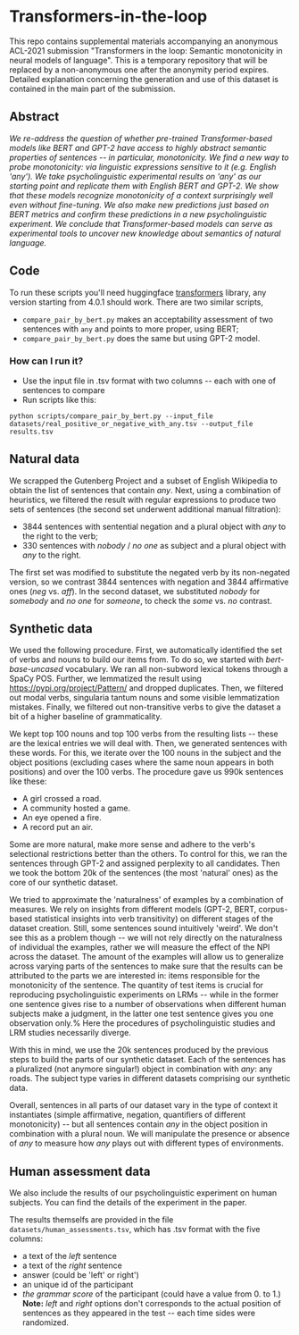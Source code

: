 # Transformers-in-the-loop

This repo contains supplemental materials accompanying an anonymous ACL-2021 submission "Transformers in the loop: Semantic monotonicity in neural models of language". 
This is a temporary repository that will be replaced by a non-anonymous one after the anonymity period expires. Detailed explanation concerning the generation and use of this dataset is contained in the main part of the submission.

## Abstract

*We re-address the question of whether pre-trained Transformer-based models like BERT and GPT-2 have access to highly abstract semantic properties of sentences -- in particular,  monotonicity. We find a new way to  probe monotonicity: via linguistic expressions sensitive to it (e.g. English 'any'). 
We take psycholinguistic experimental results on 'any' as our starting point and replicate them with English BERT and GPT-2. We show that these models recognize monotonicity of a context surprisingly well even without fine-tuning. We also make new predictions just based on BERT metrics and confirm these predictions in a new psycholinguistic experiment.  We conclude that Transformer-based models can serve as experimental tools to uncover new knowledge about semantics of natural language.*

## Code

To run these scripts you'll need huggingface [transformers](https://github.com/huggingface/transformers) library, any version starting from 4.0.1 should work.
There are two similar scripts, 
  * `compare_pair_by_bert.py` makes an acceptability assessment of two sentences with `any` and points to more proper, using BERT;
  * `compare_pair_by_bert.py` does the same but using GPT-2 model.

### How can I run it?
* Use the input file in .tsv format with two columns -- each with one of sentences to compare
* Run scripts like this:

```python scripts/compare_pair_by_bert.py --input_file datasets/real_positive_or_negative_with_any.tsv --output_file results.tsv``` 

## Natural data

We scrapped the Gutenberg Project and a subset of English Wikipedia to obtain the list of sentences that contain *any*. Next, using a combination of heuristics, we filtered the result with regular expressions to produce two sets of sentences (the second set underwent additional manual filtration):
   * 3844 sentences with sentential negation and a plural object with *any* to the right to the verb;
   * 330 sentences with *nobody* / *no one* as subject and a plural object with *any* to the right.

The first set was modified to substitute the negated verb by its non-negated version, so we contrast 3844 sentences with negation and 3844 affirmative ones (*neg* vs. *aff*). In the second dataset, we substituted *nobody* for *somebody* and *no one* for *someone*, to check the *some* vs. *no* contrast.

## Synthetic data

We used the following procedure. First, we automatically identified the set of verbs and nouns to build our items from. To do so, we started with *bert-base-uncased* vocabulary. We ran all non-subword lexical tokens through a SpaCy POS. Further, we lemmatized the result using https://pypi.org/project/Pattern/ and dropped duplicates. Then, we filtered out modal verbs, singularia tantum nouns and some visible lemmatization mistakes. Finally, we filtered out non-transitive verbs to give the dataset a bit of a higher baseline of grammaticality.

We kept top 100 nouns and top 100 verbs from the resulting lists -- these are the lexical entries we will deal with. Then, we generated sentences with these words. For this, we iterate over the 100 nouns in the subject and the object positions (excluding cases where the same noun appears in both positions) and over the 100 verbs. The procedure gave us 990k sentences like these:

  * A girl crossed a road.
  * A community hosted a game.
  * An eye opened a fire.
  * A record put an air.

Some are more natural, make more sense and adhere to the verb's selectional restrictions better than the others. To control for this, we ran the sentences through GPT-2 and assigned perplexity to all candidates. Then we took the bottom 20k of the sentences (the most 'natural' ones) as the core of our synthetic dataset.

We tried to approximate the 'naturalness' of examples by a combination of measures. We rely on  insights from different models (GPT-2, BERT,  corpus-based statistical insights into verb transitivity) on different stages of the dataset creation. Still, some sentences sound intuitively 'weird'. We don't see this as a problem though -- we will not rely directly on the naturalness of individual the examples, rather we will measure the effect of the NPI across the dataset. The  amount of the examples will allow us to generalize across varying parts of the sentences to make sure that the results can be attributed to the parts we are interested in: items responsible for the monotonicity of the sentence. The quantity of test items is crucial for reproducing psycholinguistic experiments on LRMs -- while in the former one sentence gives rise to a number of observations when different human subjects make a judgment, in the latter one test sentence gives you one observation only.% Here the procedures of psycholinguistic studies and LRM studies necessarily diverge.

With this in mind, we use the 20k sentences produced by the previous steps to build the parts of our synthetic dataset. Each of the sentences has a pluralized (not anymore singular!)  object in combination with *any*: any roads. The subject type varies in different datasets comprising our synthetic data. 

Overall, sentences in all parts of our dataset vary in the type of context it instantiates (simple affirmative, negation, quantifiers of different monotonicity) -- but all sentences contain *any* in the object position in combination with a plural noun. We will manipulate the presence or absence of *any* to measure how *any* plays out with different types of environments.

## Human assessment data

We also include the results of our psycholinguistic experiment on human subjects. You can find the details of the experiment in the paper. 

The results themselfs are provided in the file `datasets/human_assessments.tsv`, which has .tsv format with the five columns:
  * a text of the *left* sentence
  * a text of the *right* sentence
  * answer (could be 'left' or right')
  * an unique id of the participant
  * *the grammar score* of the participant (could have a value from 0. to 1.)
**Note:** *left* and *right* options don't corresponds to the actual position of sentences as they appeared in the test -- each time sides were randomized.
  
